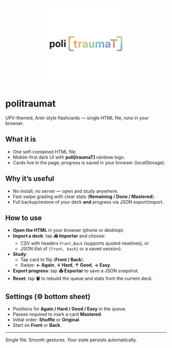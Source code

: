 <p align="center">
  <img src="logo.png" alt="politraumat logo" width="50%">
</p>

# politraumat
UPV-themed, Anki-style flashcards — single HTML file, runs in your browser.

## What it is
- One self-contained HTML file.
- Mobile-first dark UI with **poli[traumaT]** rainbow logo.
- Cards live in the page; progress is saved in your browser (localStorage).

## Why it’s useful
- No install, no server — open and study anywhere.
- Fast swipe grading with clear stats (**Remaining / Done / Mastered**).
- Full backup/restore of your deck **and** progress via JSON export/import.

## How to use
- **Open the HTML** in your browser (phone or desktop).
- **Import a deck**: tap **📥 Importar** and choose:
  - CSV with headers `Front,Back` (supports quoted newlines), or
  - JSON (list of `{front, back}` or a saved session).
- **Study**:
  - Tap card to flip (**Front / Back**).
  - Swipe: **← Again**, **↓ Hard**, **↑ Good**, **→ Easy**.
- **Export progress**: tap **📤 Exportar** to save a JSON snapshot.
- **Reset**: tap **🗑️** to rebuild the queue and stats from the current deck.

## Settings (⚙️ bottom sheet)
- Positions for **Again / Hard / Good / Easy** in the queue.
- Passes required to mark a card **Mastered**.
- Initial order: **Shuffle** or **Original**.
- Start on **Front** or **Back**.

---
Single file. Smooth gestures. Your state persists automatically.
